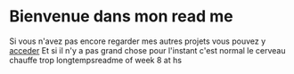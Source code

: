 # Bienvenue dans mon read me
Si vous n'avez pas encore regarder mes autres projets vous pouvez y [acceder]()
Et si il n'y a pas grand chose pour l'instant c'est normal le cerveau chauffe trop longtempsreadme of week 8 at hs
